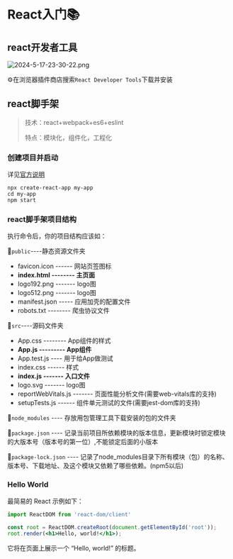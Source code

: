 # React入门📚

## react开发者工具

![2024-5-17-23-30-22.png](https://lnfeng-pic.oss-cn-wulanchabu.aliyuncs.com/web-note/react/2024-5-17-23-30-22.png)

⚙在浏览器插件商店搜索`React Developer Tools`下载并安装

## react脚手架

> 技术：react+webpack+es6+eslint
>
> 特点：模块化，组件化，工程化

### 创建项目并启动

详见[官方说明](https://cra.docschina.org/docs/getting-started)

```shell
npx create-react-app my-app
cd my-app
npm start
```

### react脚手架项目结构

执行命令后，你的项目结构应该如：

📂`public`----静态资源文件夹

*   favicon.icon ------ 网站页签图标
*   **index.html -------- 主页面**
*   logo192.png ------- logo图
*   logo512.png ------- logo图
*   manifest.json ----- 应用加壳的配置文件
*   robots.txt -------- 爬虫协议文件

📂`src`----源码文件夹

*   App.css -------- App组件的样式
*   **App.js --------- App组件**
*   App.test.js ---- 用于给App做测试
*   index.css ------ 样式
*   **index.js ------- 入口文件**
*   logo.svg ------- logo图
*   reportWebVitals.js ------- 页面性能分析文件(需要web-vitals库的支持)
*   setupTests.js ------ 组件单元测试的文件(需要jest-dom库的支持)

📂`node_modules` ---- 存放用包管理工具下载安装的包的文件夹

📄`package.json` ---- 记录当前项目所依赖模块的版本信息，更新模块时锁定模块的大版本号（版本号的第一位）,不能锁定后面的小版本

📄`package-lock.json` ---- 记录了node\_modules目录下所有模块（包）的名称、版本号、下载地址、及这个模块又依赖了哪些依赖。(npm5以后)

### Hello World

最简易的 React 示例如下：

```js
import ReactDOM from 'react-dom/client'
```

```jsx
const root = ReactDOM.createRoot(document.getElementById('root'));
root.render(<h1>Hello, world!</h1>);
```

它将在页面上展示一个 “Hello, world!” 的标题。
